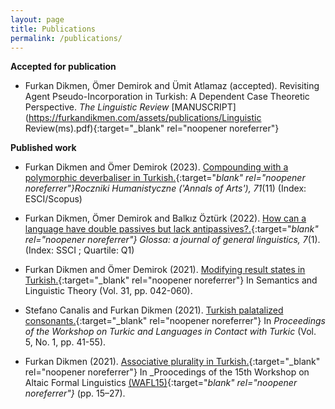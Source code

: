 ```yaml
---
layout: page
title: Publications
permalink: /publications/
---
```


**Accepted for publication**

- Furkan Dikmen, Ömer Demirok and Ümit Atlamaz (accepted). Revisiting Agent Pseudo-Incorporation in Turkish: A Dependent Case Theoretic Perspective. _The Linguistic Review_ [MANUSCRIPT](https://furkandikmen.com/assets/publications/Linguistic Review(ms).pdf){:target="_blank" rel="noopener noreferrer"}

**Published work**

- Furkan Dikmen and Ömer Demirok (2023). [Compounding with a polymorphic deverbaliser in Turkish.](https://doi.org/10.18290/rh237111-4s){:target="_blank" rel="noopener noreferrer"}_Roczniki Humanistyczne ('Annals of Arts')_, 71_(11) (Index: ESCI/Scopus)

- Furkan Dikmen, Ömer Demirok and Balkız Öztürk (2022). [How can a language have double passives but lack antipassives?.](https://www.glossa-journal.org/article/id/6553/){:target="_blank" rel="noopener noreferrer"} Glossa: a journal of general linguistics, 7_(1). (Index: SSCI ; Quartile: Q1)

- Furkan Dikmen and Ömer Demirok (2021). [Modifying result states in Turkish.](https://journals.linguisticsociety.org/proceedings/index.php/SALT/article/view/31.003){:target="_blank" rel="noopener noreferrer"} In Semantics and Linguistic Theory (Vol. 31, pp. 042-060).

- Stefano Canalis and Furkan Dikmen (2021). [Turkish palatalized consonants.](https://journals.linguisticsociety.org/proceedings/index.php/tu/article/view/4781){:target="_blank" rel="noopener noreferrer"} In _Proceedings of the Workshop on Turkic and Languages in Contact with Turkic_ (Vol. 5, No. 1, pp. 41-55).

- Furkan Dikmen (2021). [Associative plurality in Turkish.](https://furkandikmen.com/assets/publications/Associative_plurality_in_Turkish.pdf){:target="_blank" rel="noopener noreferrer"} In _Proocedings of the 15th Workshop on Altaic Formal Linguistics [(WAFL15)](http://mitwpl.mit.edu/catalog/mwpl93/){:target="_blank" rel="noopener noreferrer"}_ (pp. 15–27).
